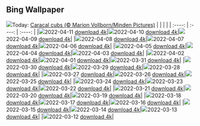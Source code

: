 ## Bing Wallpaper
![](./wallpaper/2022-04-11.jpg)Today: [Caracal cubs (© Marion Vollborn/Minden Pictures)](./wallpaper/2022-04-11.jpg)
|      |      |      |
| :----: | :----: | :----: |
|![](./wallpaper/2022-04-11_sm.jpg)2022-04-11 [download 4k](./wallpaper/2022-04-11.jpg)|![](./wallpaper/2022-04-10_sm.jpg)2022-04-10 [download 4k](./wallpaper/2022-04-10.jpg)|![](./wallpaper/2022-04-09_sm.jpg)2022-04-09 [download 4k](./wallpaper/2022-04-09.jpg)|
|![](./wallpaper/2022-04-08_sm.jpg)2022-04-08 [download 4k](./wallpaper/2022-04-08.jpg)|![](./wallpaper/2022-04-07_sm.jpg)2022-04-07 [download 4k](./wallpaper/2022-04-07.jpg)|![](./wallpaper/2022-04-06_sm.jpg)2022-04-06 [download 4k](./wallpaper/2022-04-06.jpg)|
|![](./wallpaper/2022-04-05_sm.jpg)2022-04-05 [download 4k](./wallpaper/2022-04-05.jpg)|![](./wallpaper/2022-04-04_sm.jpg)2022-04-04 [download 4k](./wallpaper/2022-04-04.jpg)|![](./wallpaper/2022-04-03_sm.jpg)2022-04-03 [download 4k](./wallpaper/2022-04-03.jpg)|
|![](./wallpaper/2022-04-02_sm.jpg)2022-04-02 [download 4k](./wallpaper/2022-04-02.jpg)|![](./wallpaper/2022-04-01_sm.jpg)2022-04-01 [download 4k](./wallpaper/2022-04-01.jpg)|![](./wallpaper/2022-03-31_sm.jpg)2022-03-31 [download 4k](./wallpaper/2022-03-31.jpg)|
|![](./wallpaper/2022-03-30_sm.jpg)2022-03-30 [download 4k](./wallpaper/2022-03-30.jpg)|![](./wallpaper/2022-03-29_sm.jpg)2022-03-29 [download 4k](./wallpaper/2022-03-29.jpg)|![](./wallpaper/2022-03-28_sm.jpg)2022-03-28 [download 4k](./wallpaper/2022-03-28.jpg)|
|![](./wallpaper/2022-03-27_sm.jpg)2022-03-27 [download 4k](./wallpaper/2022-03-27.jpg)|![](./wallpaper/2022-03-26_sm.jpg)2022-03-26 [download 4k](./wallpaper/2022-03-26.jpg)|![](./wallpaper/2022-03-25_sm.jpg)2022-03-25 [download 4k](./wallpaper/2022-03-25.jpg)|
|![](./wallpaper/2022-03-24_sm.jpg)2022-03-24 [download 4k](./wallpaper/2022-03-24.jpg)|![](./wallpaper/2022-03-23_sm.jpg)2022-03-23 [download 4k](./wallpaper/2022-03-23.jpg)|![](./wallpaper/2022-03-22_sm.jpg)2022-03-22 [download 4k](./wallpaper/2022-03-22.jpg)|
|![](./wallpaper/2022-03-21_sm.jpg)2022-03-21 [download 4k](./wallpaper/2022-03-21.jpg)|![](./wallpaper/2022-03-20_sm.jpg)2022-03-20 [download 4k](./wallpaper/2022-03-20.jpg)|![](./wallpaper/2022-03-19_sm.jpg)2022-03-19 [download 4k](./wallpaper/2022-03-19.jpg)|
|![](./wallpaper/2022-03-18_sm.jpg)2022-03-18 [download 4k](./wallpaper/2022-03-18.jpg)|![](./wallpaper/2022-03-17_sm.jpg)2022-03-17 [download 4k](./wallpaper/2022-03-17.jpg)|![](./wallpaper/2022-03-16_sm.jpg)2022-03-16 [download 4k](./wallpaper/2022-03-16.jpg)|
|![](./wallpaper/2022-03-15_sm.jpg)2022-03-15 [download 4k](./wallpaper/2022-03-15.jpg)|![](./wallpaper/2022-03-14_sm.jpg)2022-03-14 [download 4k](./wallpaper/2022-03-14.jpg)|![](./wallpaper/2022-03-13_sm.jpg)2022-03-13 [download 4k](./wallpaper/2022-03-13.jpg)|
|![](./wallpaper/2022-03-12_sm.jpg)2022-03-12 [download 4k](./wallpaper/2022-03-12.jpg)|